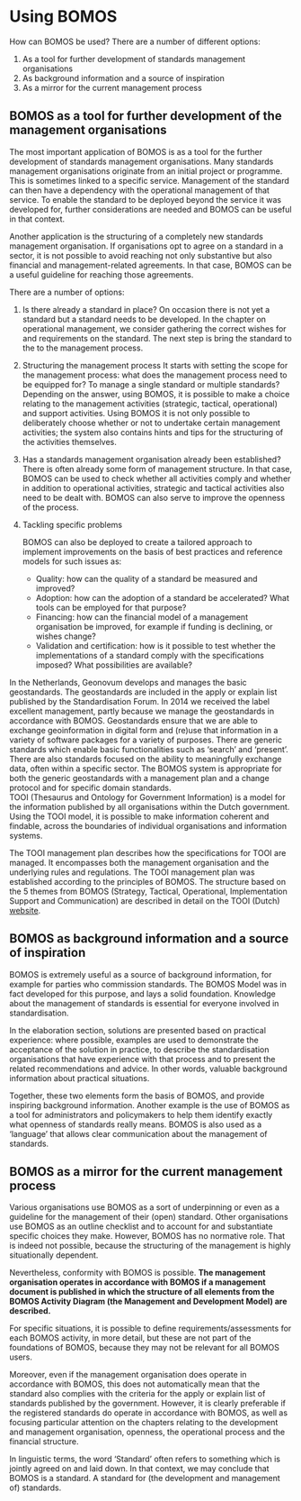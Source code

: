 # Using BOMOS

How can BOMOS be used? There are a number of different options:

1. As a tool for further development of standards management organisations
2. As background information and a source of inspiration
3. As a mirror for the current management process

## BOMOS as a tool for further development of the management organisations

The most important application of BOMOS is as a tool for the further development of standards management organisations. Many standards management organisations originate from an initial project or programme. This is sometimes linked to a specific service. Management of the standard can then have a dependency with the operational management of that service. To enable the standard to be deployed beyond the service it was developed for, further considerations are needed and BOMOS can be useful in that context.

Another application is the structuring of a completely new standards management organisation. If organisations opt to agree on a standard in a sector, it is not possible to avoid reaching not only substantive but also financial and management-related agreements. In that case, BOMOS can be a useful guideline for reaching those agreements.

There are a number of options:

1. Is there already a standard in place?
 	On occasion there is not yet a standard but a standard needs to be developed. In the chapter on operational management, we consider gathering the correct wishes for and requirements on the standard. The next step is bring the standard to the to the management process.

2. Structuring the management process
 	It starts with setting the scope for the management process: what does the management process need to be equipped for? To manage a single standard or multiple standards? Depending on the answer, using BOMOS, it is possible to make a choice relating to the management activities (strategic, tactical, operational) and support activities. Using BOMOS it is not only possible to deliberately choose whether or not to undertake certain management activities; the system also contains hints and tips for the structuring of the activities themselves.

3. Has a standards management organisation already been established?
 	There is often already some form of management structure. In that case, BOMOS can be used to check whether all activities comply and whether in addition to operational activities, strategic and tactical activities also need to be dealt with. BOMOS can also serve to improve the openness of the process.


4. Tackling specific problems

 	BOMOS can also be deployed to create a tailored approach to implement improvements on the basis of best practices and reference models for such issues as: 
   * Quality: how can the quality of a standard be measured and improved?
   * Adoption: how can the adoption of a standard be accelerated? What tools can be employed for that purpose?
   * Financing: how can the financial model of a management organisation be improved, for example if funding is declining, or wishes change?
   * Validation and certification: how is it possible to test whether the implementations of a standard comply with the specifications imposed? What possibilities are available?

<aside class="example" title="Geo-standaarden">
In the Netherlands, Geonovum develops and manages the basic geostandards. The geostandards are included in the apply or explain list published by the Standardisation Forum. In 2014 we received the label excellent management, partly because we manage the geostandards in accordance with BOMOS. Geostandards ensure that we are able to exchange geoinformation in digital form and (re)use that information in a variety of software packages for a variety of purposes. There are generic standards which enable basic functionalities such as ‘search’ and ‘present’. There are also standards focused on the ability to meaningfully exchange data, often within a specific sector. The BOMOS system is appropriate for both the generic geostandards with a management plan and a change protocol and for specific domain standards. 
</aside>

<aside class="example" title="De Thesaurus en Ontologie voor OverheidsInformatie">
TOOI (Thesaurus and Ontology for Government Information) is a model for the information published by all organisations within the Dutch government. Using the TOOI model, it is possible to make information coherent and findable, across the boundaries of individual organisations and information systems.

The TOOI management plan describes how the specifications for TOOI are managed. It encompasses both the management organisation and the underlying rules and regulations. The TOOI management plan was established according to the principles of BOMOS. The structure based on the 5 themes from BOMOS (Strategy, Tactical, Operational, Implementation Support and Communication) are described in detail on the TOOI (Dutch) [website](https://standaarden.overheid.nl/tooi/beheerplan).
</aside>

## BOMOS as background information and a source of inspiration

BOMOS is extremely useful as a source of background information, for example for parties who commission standards. The BOMOS Model was in fact developed for this purpose, and lays a solid foundation. Knowledge about the management of standards is essential for everyone involved in standardisation.

In the elaboration section, solutions are presented based on practical experience: where possible, examples are used to demonstrate the acceptance of the solution in practice, to describe the standardisation organisations that have experience with that process and to present the related recommendations and advice. In other words, valuable background information about practical situations.

Together, these two elements form the basis of BOMOS, and provide inspiring background information. Another example is the use of BOMOS as a tool for administrators and policymakers to help them identify exactly what openness of standards really means. BOMOS is also used as a ‘language’ that allows clear communication about the management of standards.


## BOMOS as a mirror for the current management process

Various organisations use BOMOS as a sort of underpinning or even as a guideline for the management of their (open) standard. Other organisations use BOMOS as an outline checklist and to account for and substantiate specific choices they make. However, BOMOS has no normative role. That is indeed not possible, because the structuring of the management is highly situationally dependent.

Nevertheless, conformity with BOMOS is possible. **The management organisation operates in accordance with BOMOS if a management document is published in which the structure of all elements from the BOMOS Activity Diagram (the Management and Development Model) are described.**

For specific situations, it is possible to define requirements/assessments for each BOMOS activity, in more detail, but these are not part of the foundations of BOMOS, because they may not be relevant for all BOMOS users.

Moreover, even if the management organisation does operate in accordance with BOMOS, this does not automatically mean that the standard also complies with the criteria for the apply or explain list of standards published by the government. However, it is clearly preferable if the registered standards do operate in accordance with BOMOS, as well as focusing particular attention on the chapters relating to the development and management organisation, openness, the operational process and the financial structure.

In linguistic terms, the word ‘Standard’ often refers to something which is jointly agreed on and laid down. In that context, we may conclude that BOMOS is a standard. A standard for (the development and management of) standards.
